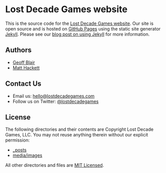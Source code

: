# Lost Decade Games website

This is the source code for the [Lost Decade Games website][1]. Our site is open source and is hosted on [GitHub Pages][3] using the static site generator [Jekyll][4]. Please see our [blog post on using Jekyll][2] for more information.

## Authors

* [Geoff Blair][5]
* [Matt Hackett][6]

## Contact Us

* Email us: [hello@lostdecadegames.com][7]
* Follow us on Twitter: [@lostdecadegames][8]

## License

The following directories and their contents are Copyright Lost Decade Games, LLC. You may not reuse anything therein without our explicit permission:

* [_posts][9]
* [media/images][10]

All other directories and files are [MIT Licensed][11].

[1]: http://www.lostdecadegames.com/
[2]: http://www.lostdecadegames.com/our-new-blog-is-running-on-jekyll/
[3]: http://pages.github.com/
[4]: https://github.com/mojombo/jekyll/wiki
[5]: http://www.lostdecadegames.com/contact/#geoff
[6]: http://www.lostdecadegames.com/contact/#matt
[7]: mailto:hello@lostdecadegames.com
[8]: http://twitter.com/#!/lostdecadegames
[9]: https://github.com/lostdecade/lostdecade.github.com/tree/master/_posts
[10]: https://github.com/lostdecade/lostdecade.github.com/tree/master/media/images
[11]: http://www.opensource.org/licenses/mit-license.php
